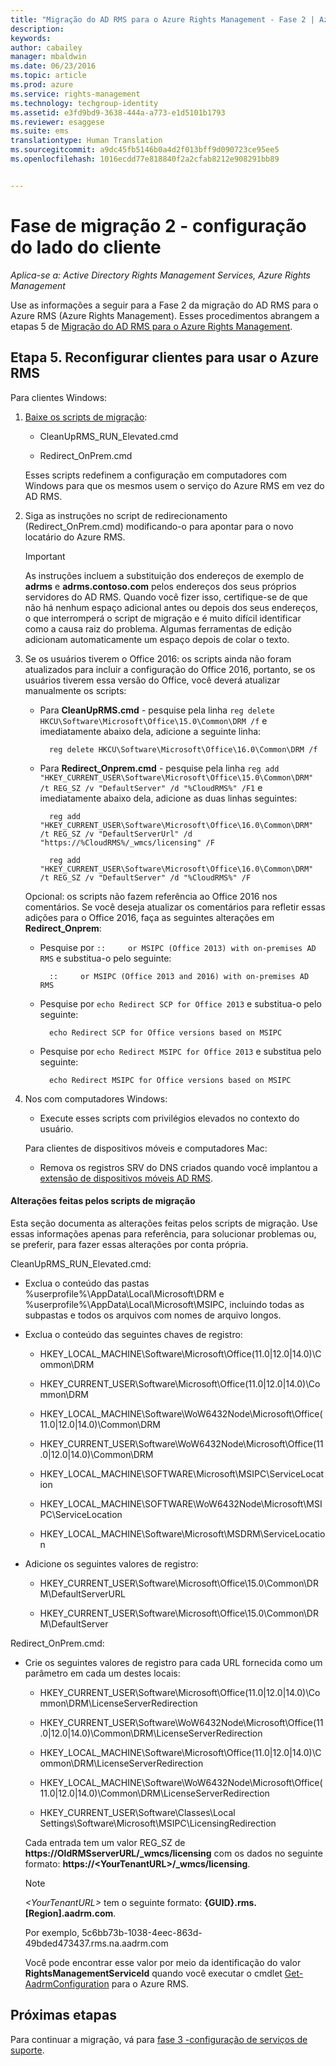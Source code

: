 ```yaml
---
title: "Migração do AD RMS para o Azure Rights Management - Fase 2 | Azure RMS"
description: 
keywords: 
author: cabailey
manager: mbaldwin
ms.date: 06/23/2016
ms.topic: article
ms.prod: azure
ms.service: rights-management
ms.technology: techgroup-identity
ms.assetid: e3fd9bd9-3638-444a-a773-e1d5101b1793
ms.reviewer: esaggese
ms.suite: ems
translationtype: Human Translation
ms.sourcegitcommit: a9dc45fb5146b0a4d2f013bff9d090723ce95ee5
ms.openlocfilehash: 1016ecdd77e818840f2a2cfab8212e908291bb89


---
```

# Fase de migração 2 - configuração do lado do cliente

*Aplica-se a: Active Directory Rights Management Services, Azure Rights Management*

Use as informações a seguir para a Fase 2 da migração do AD RMS para o Azure RMS (Azure Rights Management). Esses procedimentos abrangem a etapas 5 de [Migração do AD RMS para o Azure Rights Management](migrate-from-ad-rms-to-azure-rms.md).


## Etapa 5. Reconfigurar clientes para usar o Azure RMS
Para clientes Windows:

1.  [Baixe os scripts de migração](http://go.microsoft.com/fwlink/?LinkId=524619):

    -   CleanUpRMS_RUN_Elevated.cmd

    -   Redirect_OnPrem.cmd

    Esses scripts redefinem a configuração em computadores com Windows para que os mesmos usem o serviço do Azure RMS em vez do AD RMS.

2.  Siga as instruções no script de redirecionamento (Redirect_OnPrem.cmd) modificando-o para apontar para o novo locatário do Azure RMS.

    > [!IMPORTANT]
    > As instruções incluem a substituição dos endereços de exemplo de **adrms** e **adrms.contoso.com** pelos endereços dos seus próprios servidores do AD RMS. Quando você fizer isso, certifique-se de que não há nenhum espaço adicional antes ou depois dos seus endereços, o que interromperá o script de migração e é muito difícil identificar como a causa raiz do problema. Algumas ferramentas de edição adicionam automaticamente um espaço depois de colar o texto.

3. Se os usuários tiverem o Office 2016: os scripts ainda não foram atualizados para incluir a configuração do Office 2016, portanto, se os usuários tiverem essa versão do Office, você deverá atualizar manualmente os scripts:

    - Para **CleanUpRMS.cmd** - pesquise pela linha `reg delete HKCU\Software\Microsoft\Office\15.0\Common\DRM /f` e imediatamente abaixo dela, adicione a seguinte linha:

            reg delete HKCU\Software\Microsoft\Office\16.0\Common\DRM /f

    - Para **Redirect_Onprem.cmd** - pesquise pela linha `reg add "HKEY_CURRENT_USER\Software\Microsoft\Office\15.0\Common\DRM" /t REG_SZ /v "DefaultServer" /d "%CloudRMS%" /F1` e imediatamente abaixo dela, adicione as duas linhas seguintes:

            reg add "HKEY_CURRENT_USER\Software\Microsoft\Office\16.0\Common\DRM" /t REG_SZ /v "DefaultServerUrl" /d "https://%CloudRMS%/_wmcs/licensing" /F 

            reg add "HKEY_CURRENT_USER\Software\Microsoft\Office\16.0\Common\DRM" /t REG_SZ /v "DefaultServer" /d "%CloudRMS%" /F

    Opcional: os scripts não fazem referência ao Office 2016 nos comentários. Se você deseja atualizar os comentários para refletir essas adições para o Office 2016, faça as seguintes alterações em **Redirect_Onprem**:

    - Pesquise por `::     or MSIPC (Office 2013) with on-premises AD RMS` e substitua-o pelo seguinte:
    
            ::     or MSIPC (Office 2013 and 2016) with on-premises AD RMS

    - Pesquise por `echo Redirect SCP for Office 2013` e substitua-o pelo seguinte:
    
            echo Redirect SCP for Office versions based on MSIPC

    - Pesquise por `echo Redirect MSIPC for Office 2013` e substitua pelo seguinte:
    
            echo Redirect MSIPC for Office versions based on MSIPC

4.  Nos com computadores Windows:

    - Execute esses scripts com privilégios elevados no contexto do usuário.

    Para clientes de dispositivos móveis e computadores Mac:

    -  Remova os registros SRV do DNS criados quando você implantou a [extensão de dispositivos móveis AD RMS](http://technet.microsoft.com/library/dn673574.aspx).

#### Alterações feitas pelos scripts de migração
Esta seção documenta as alterações feitas pelos scripts de migração. Use essas informações apenas para referência, para solucionar problemas ou, se preferir, para fazer essas alterações por conta própria.

CleanUpRMS_RUN_Elevated.cmd:

-   Exclua o conteúdo das pastas %userprofile%\AppData\Local\Microsoft\DRM e %userprofile%\AppData\Local\Microsoft\MSIPC, incluindo todas as subpastas e todos os arquivos com nomes de arquivo longos.

-   Exclua o conteúdo das seguintes chaves de registro:

    -   HKEY_LOCAL_MACHINE\Software\Microsoft\Office\(11.0|12.0|14.0)\Common\DRM

    -   HKEY_CURRENT_USER\Software\Microsoft\Office\(11.0|12.0|14.0)\Common\DRM

    -   HKEY_LOCAL_MACHINE\Software\WoW6432Node\Microsoft\Office\(11.0|12.0|14.0)\Common\DRM

    -   HKEY_CURRENT_USER\Software\WoW6432Node\Microsoft\Office\(11.0|12.0|14.0)\Common\DRM

    -   HKEY_LOCAL_MACHINE\SOFTWARE\Microsoft\MSIPC\ServiceLocation

    -   HKEY_LOCAL_MACHINE\SOFTWARE\WoW6432Node\Microsoft\MSIPC\ServiceLocation

    -   HKEY_LOCAL_MACHINE\Software\Microsoft\MSDRM\ServiceLocation

-   Adicione os seguintes valores de registro:

    -   HKEY_CURRENT_USER\Software\Microsoft\Office\15.0\Common\DRM\DefaultServerURL

    -   HKEY_CURRENT_USER\Software\Microsoft\Office\15.0\Common\DRM\DefaultServer

Redirect_OnPrem.cmd:

-   Crie os seguintes valores de registro para cada URL fornecida como um parâmetro em cada um destes locais:

    -   HKEY_CURRENT_USER\Software\Microsoft\Office\(11.0|12.0|14.0)\Common\DRM\LicenseServerRedirection

    -   HKEY_CURRENT_USER\Software\WoW6432Node\Microsoft\Office\(11.0|12.0|14.0)\Common\DRM\LicenseServerRedirection

    -   HKEY_LOCAL_MACHINE\Software\Microsoft\Office\(11.0|12.0|14.0)\Common\DRM\LicenseServerRedirection

    -   HKEY_LOCAL_MACHINE\Software\WoW6432Node\Microsoft\Office\(11.0|12.0|14.0)\Common\DRM\LicenseServerRedirection

    -   HKEY_CURRENT_USER\Software\Classes\Local Settings\Software\Microsoft\MSIPC\LicensingRedirection

    Cada entrada tem um valor REG_SZ de **https://OldRMSserverURL/_wmcs/licensing** com os dados no seguinte formato: **https://&lt;YourTenantURL&gt;/_wmcs/licensing**.

    > [!NOTE]
    > *&lt;YourTenantURL&gt;* tem o seguinte formato: **{GUID}.rms.[Region].aadrm.com**.
    > 
    > Por exemplo, 5c6bb73b-1038-4eec-863d-49bded473437.rms.na.aadrm.com
    > 
    > Você pode encontrar esse valor por meio da identificação do valor **RightsManagementServiceId** quando você executar o cmdlet [Get-AadrmConfiguration](http://msdn.microsoft.com/library/windowsazure/dn629410.aspx) para o Azure RMS.


## Próximas etapas
Para continuar a migração, vá para [fase 3 -configuração de serviços de suporte](migrate-from-ad-rms-phase3.md).


<!--HONumber=Jul16_HO2-->


